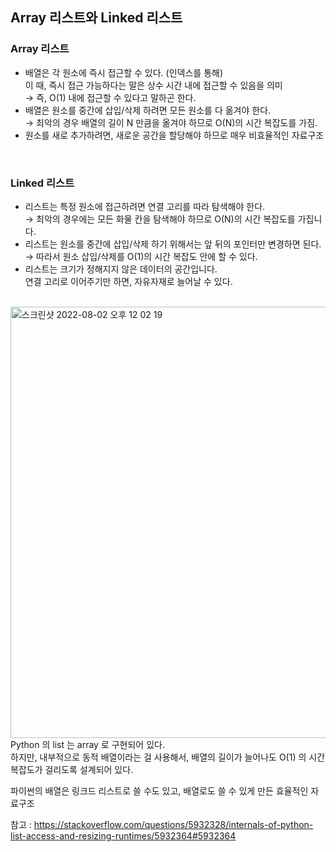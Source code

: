 ## Array 리스트와 Linked 리스트 
### Array 리스트
* 배열은 각 원소에 즉시 접근할 수 있다. (인덱스를 통해) <br/>
이 때, 즉시 접근 가능하다는 말은 상수 시간 내에 접근할 수 있음을 의미 <br/>
→ 즉,  O(1) 내에 접근할 수 있다고 말하곤 한다. <br/>
* 배열은 원소를 중간에 삽입/삭제 하려면 모든 원소를 다 옮겨야 한다.  <br/>
→ 최악의 경우 배열의 길이 N 만큼을 옮겨야 하므로 O(N)의 시간 복잡도를 가짐. <br/>
* 원소를 새로 추가하려면, 새로운 공간을 할당해야 하므로 매우 비효율적인 자료구조 <br/>
<br/>

### Linked 리스트 
* 리스트는 특정 원소에 접근하려면 연결 고리를 따라 탐색해야 한다. <br/>
→ 최악의 경우에는 모든 화물 칸을 탐색해야 하므로 O(N)의 시간 복잡도를 가집니다. <br/>
* 리스트는 원소를 중간에 삽입/삭제 하기 위해서는 앞 뒤의 포인터만 변경하면 된다. <br/>
→ 따라서 원소 삽입/삭제를 O(1)의 시간 복잡도 안에 할 수 있다. <br/>
* 리스트는 크기가 정해지지 않은 데이터의 공간입니다. <br/>
연결 고리로 이어주기만 하면, 자유자재로 늘어날 수 있다. <br/>

<br/>
<img width="690" alt="스크린샷 2022-08-02 오후 12 02 19" src="https://user-images.githubusercontent.com/84092014/182282761-c454eaf5-32f6-4f30-bc08-792a3a0758f3.png">

<br/>
Python 의 list 는 array 로 구현되어 있다. <br/>
하지만, 내부적으로 동적 배열이라는 걸 사용해서, 배열의 길이가 늘어나도 O(1) 의 시간 복잡도가 걸리도록 설계되어 있다. <br/>

파이썬의 배열은 링크드 리스트로 쓸 수도 있고, 배열로도 쓸 수 있게 만든 효율적인 자료구조<br/>

참고 : https://stackoverflow.com/questions/5932328/internals-of-python-list-access-and-resizing-runtimes/5932364#5932364  <br/>
